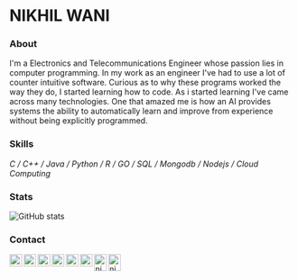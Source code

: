 # NIKHIL WANI
<!--
🔭 I’m currently Studying  &nbsp;&nbsp;&nbsp;&nbsp;&nbsp;&nbsp;&nbsp;&nbsp;&nbsp;&nbsp; 🌱 I’m currently learning Python

📫 How to reach me: <a href="https://www.linkedin.com/in/nikhil-wani-ba2360137/">Linkedin</a>  &nbsp;&nbsp;&nbsp;  💬 Ask me about Anything

😄 Pronouns: He/His  &nbsp;&nbsp;&nbsp; &nbsp; &nbsp; &nbsp;&nbsp;&nbsp;&nbsp;&nbsp;&nbsp;&nbsp;&nbsp;&nbsp;&nbsp;&nbsp;⚡ Fact: Loves to Travel..
-->
### About

 I'm a Electronics and Telecommunications Engineer whose passion lies in computer programming. In my work as an engineer I've had to use a lot of counter intuitive software. Curious as to why these programs worked the way they do, I started learning how to code. As i started learning I've came across many technologies. One that amazed me is how an AI provides systems the ability to automatically learn and improve from experience without being explicitly programmed.

### Skills

<i>C / C++ / Java / Python / R / GO / SQL / Mongodb / Nodejs / Cloud Computing </i>
<!--
<h3 align="left">Languages and Tools:</h3>
<p align="left"> <a href="https://azure.microsoft.com/en-in/" target="_blank"> <img src="https://www.vectorlogo.zone/logos/microsoft_azure/microsoft_azure-icon.svg" alt="azure" width="40" height="40"/> </a> <a href="https://www.cprogramming.com/" target="_blank"> <img src="https://devicons.github.io/devicon/devicon.git/icons/c/c-original.svg" alt="c" width="40" height="40"/> </a> <a href="https://www.w3schools.com/cpp/" target="_blank"> <img src="https://devicons.github.io/devicon/devicon.git/icons/cplusplus/cplusplus-original.svg" alt="cplusplus" width="40" height="40"/> </a> <a href="https://www.w3schools.com/cs/" target="_blank"> <img src="https://devicons.github.io/devicon/devicon.git/icons/csharp/csharp-original.svg" alt="csharp" width="40" height="40"/> </a> <a href="https://cloud.google.com" target="_blank"> <img src="https://www.vectorlogo.zone/logos/google_cloud/google_cloud-icon.svg" alt="gcp" width="40" height="40"/> </a> <a href="https://golang.org" target="_blank"> <img src="https://devicons.github.io/devicon/devicon.git/icons/go/go-original.svg" alt="go" width="40" height="40"/> </a> <a href="https://www.java.com" target="_blank"> <img src="https://devicons.github.io/devicon/devicon.git/icons/java/java-original-wordmark.svg" alt="java" width="40" height="40"/> </a>
 <a href="https://www.mongodb.com/" target="_blank"> <img src="https://devicons.github.io/devicon/devicon.git/icons/mongodb/mongodb-original-wordmark.svg" alt="mongodb" width="60" height="60"/> </a> <a href="https://www.mysql.com/" target="_blank"> <img src="https://devicons.github.io/devicon/devicon.git/icons/mysql/mysql-original-wordmark.svg" alt="mysql" width="60" height="60"/> </a>    <a href="https://nodejs.org" target="_blank"> <img src="https://devicons.github.io/devicon/devicon.git/icons/nodejs/nodejs-original-wordmark.svg" alt="nodejs" width="60" height="60"/> </a> <a href="https://www.python.org" target="_blank"> <img src="https://devicons.github.io/devicon/devicon.git/icons/python/python-original.svg" alt="python" width="50" height="50"/> </a> </p>
-->

 ### Stats

![GitHub stats](https://github-readme-stats.vercel.app/api?username=Nikhil-Wani&show_icons=true)  

 <!-- ![Profile views](https://gpvc.arturio.dev/Nikhil-Wani)  -->

### Contact

<a href="https://github.com/Nikhil-Wani">
  <img align="left" alt="Github" width="22px" src="https://cdn.jsdelivr.net/npm/simple-icons@v3/icons/github.svg" />
</a>
<a href="https://twitter.com/nikhil_wani05">
  <img align="left" alt="twitter" width="22px" src="https://www.flaticon.com/svg/static/icons/svg/174/174876.svg" />
</a>
<a href="https://www.linkedin.com/in/nikhil-wani-ba2360137/">
  <img align="left" alt="Linkdein" width="22px" src="https://www.flaticon.com/svg/static/icons/svg/174/174857.svg" />
</a>
<a href="https://www.instagram.com/nikhil_wani_005/">
  <img align="left" alt="Instagram" width="22px" src="https://www.flaticon.com/svg/static/icons/svg/174/174855.svg" />
</a>
<a href="https://www.facebook.com/nikhil.wani.735">
  <img align="left" alt="Facebook" width="22px" src="https://www.flaticon.com/svg/static/icons/svg/220/220200.svg" />
</a>
<a href="https://stackoverflow.com/users/10757806/nikhil-wani?tab=profile">
   <img align="left" alt="Facebook" width="22px" src='https://cdn.jsdelivr.net/npm/simple-icons@3.0.1/icons/stackoverflow.svg' />
</a>
<a href="https://dev.to/nikhilwani" target="blank"><img align="left" src="https://cdn.jsdelivr.net/npm/simple-icons@3.0.1/icons/dev-dot-to.svg" alt="nikhilwani" height="30" width="22px" /></a>
<a href="https://kaggle.com/nikhilwani05" target="blank"><img align="left" src="https://cdn.jsdelivr.net/npm/simple-icons@3.0.1/icons/kaggle.svg" alt="nikhilwani05" height="30" width="22px" /></a>



